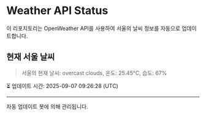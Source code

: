 
# Weather API Status

이 리포지토리는 OpenWeather API를 사용하여 서울의 날씨 정보를 자동으로 업데이트합니다.

## 현재 서울 날씨
> 서울의 현재 날씨: overcast clouds, 온도: 25.45°C, 습도: 67%

⏳ 업데이트 시간: 2025-09-07 09:26:28 (UTC)

---
자동 업데이트 봇에 의해 관리됩니다.

